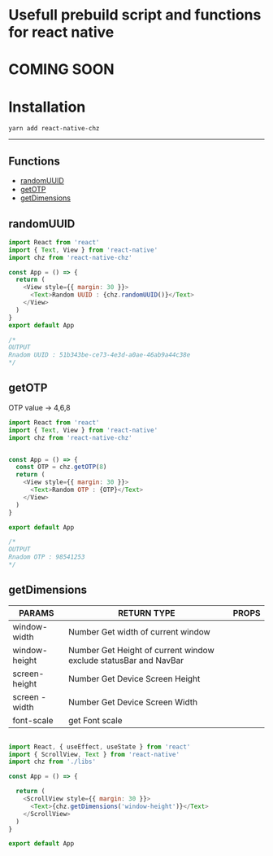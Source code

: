 # Usefull prebuild script and functions for react native

# COMING SOON

# Installation

`yarn add react-native-chz`

-----

## Functions

- [randomUUID](#randomuuid)
- [getOTP](#getotp)
- [getDimensions](#getDimensions)

## randomUUID

```js
import React from 'react'
import { Text, View } from 'react-native'
import chz from 'react-native-chz'

const App = () => {
  return (
    <View style={{ margin: 30 }}>
      <Text>Random UUID : {chz.randomUUID()}</Text>
    </View>
  )
}
export default App

/*
OUTPUT 
Rnadom UUID : 51b343be-ce73-4e3d-a0ae-46ab9a44c38e
*/
```

## getOTP

OTP value -> 4,6,8

```js
import React from 'react'
import { Text, View } from 'react-native'
import chz from 'react-native-chz'


const App = () => {
  const OTP = chz.getOTP(8)
  return (
    <View style={{ margin: 30 }}>
      <Text>Random OTP : {OTP}</Text>
    </View>
  )
}

export default App

/*
OUTPUT 
Rnadom OTP : 98541253
*/
```

## getDimensions

| PARAMS        | RETURN TYPE                                                      | PROPS |
|---------------|------------------------------------------------------------------|-------|
| window-width  | Number  Get width of current window                              |       |
| window-height | Number Get Height of current window exclude statusBar and NavBar |       |
| screen-height | Number  Get Device Screen Height                                 |       |
| screen -width | Number Get Device Screen Width                                   |       |
| font-scale    | get Font scale                                                   |       |

```js

import React, { useEffect, useState } from 'react'
import { ScrollView, Text } from 'react-native'
import chz from './libs'

const App = () => {

  return (
    <ScrollView style={{ margin: 30 }}>
      <Text>{chz.getDimensions('window-height')}</Text>
    </ScrollView>
  )
}

export default App

```
